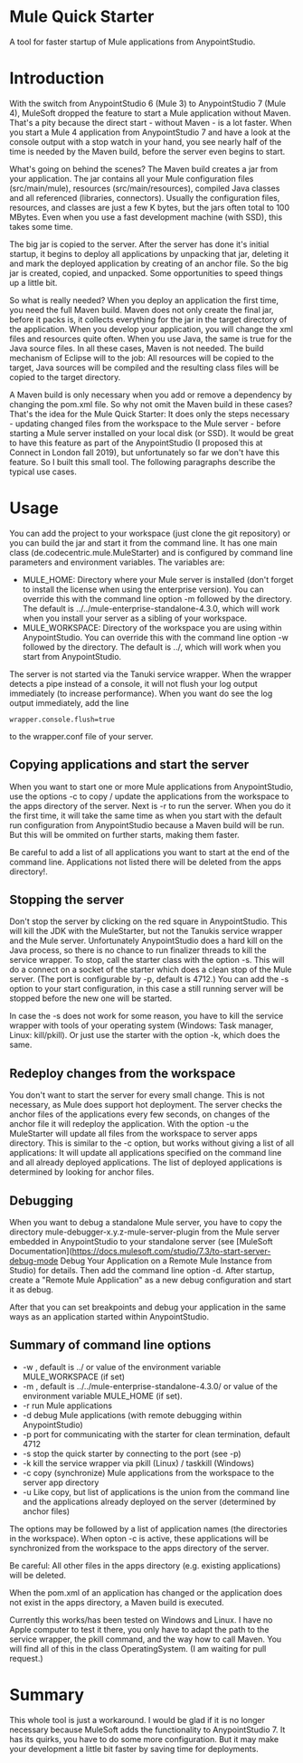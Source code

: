 # Mule Quick Starter

A tool for faster startup of Mule applications from AnypointStudio. 

# Introduction

With the switch from AnypointStudio 6 (Mule 3) to AnypointStudio 7 (Mule 4), MuleSoft dropped the feature to start a Mule application without Maven.
That's a pity because the direct start - without Maven - is a lot faster. When you start a Mule 4 application from AnypointStudio 7 and have a look 
at the console output with a stop watch in your hand, you see nearly half of the time is needed by the Maven build, before the server even begins
to start. 

What's going on behind the scenes? The Maven build creates a jar from your application. The jar contains all your Mule configuration files (src/main/mule), 
resources (src/main/resources), compiled Java classes and all referenced (libraries, connectors). Usually the configuration files, resources, and classes
are just a few K bytes, but the jars often total to 100 MBytes. Even when you use a fast development machine (with SSD), this takes some time.

The big jar is copied to the server. After the server has done it's initial startup, it begins to deploy all applications by unpacking that jar, 
deleting it and mark the deployed application by creating of an anchor file. So the big jar is created, copied, and unpacked. Some opportunities
to speed things up a little bit.

So what is really needed? When you deploy an application the first time, you need the full Maven build. Maven does not only create the final jar,
before it packs is, it collects everything for the jar in the target directory of the application. When you develop your application, you will change
the xml files and resources quite often. When you use Java, the same is true for the Java source files. In all these cases, Maven is not needed.
The build mechanism of Eclipse will to the job: All resources will be copied to the target, Java sources will be compiled and the resulting class
files will be copied to the target directory.

A Maven build is only necessary when you add or remove a dependency by changing the pom.xml file. So why not omit the Maven build in these cases?
That's the idea for the Mule Quick Starter: It does only the steps necessary - updating changed files from the workspace to the Mule server - before
starting a Mule server installed on your local disk (or SSD). It would be great to have this feature as part of the AnypointStudio (I proposed this
at Connect in London fall 2019), but unfortunately so far we don't have this feature. So I built this small tool. The following paragraphs describe
the typical use cases.

# Usage

You can add the project to your workspace (just clone the git repository) or you can build the jar and start it from the command line. It has one
main class (de.codecentric.mule.MuleStarter) and is configured by command line parameters and environment variables. The variables are:

* MULE_HOME: Directory where your Mule server is installed (don't forget to install the license when using the enterprise version).
  You can override this with the command line option -m followed by the directory. The default is ../../mule-enterprise-standalone-4.3.0, which
  will work when you install your server as a sibling of your workspace.
* MULE_WORKSPACE: Directory of the workspace you are using within AnypointStudio. You can override this with the command line option -w followed
  by the directory. The default is ../, which will work when you start from AnypointStudio.

The server is not started via the Tanuki service wrapper. When the wrapper detects a pipe instead of a console, it will not flush your log 
output immediately (to increase performance). When you want do see the log output immediately, add the line

```
wrapper.console.flush=true
```

to the wrapper.conf file of your server. 

## Copying applications and start the server

When you want to start one or more Mule applications from AnypointStudio, use the options -c to copy / update the applications from the workspace
to the apps directory of the server. Next is -r to run the server. When you do it the first time, it will take the same time as when you start
with the default run configuration from AnypointStudio because a Maven build will be run. But this will be ommited on further starts, making
them faster.

Be careful to add a list of all applications you want to start at the end of the command line. Applications not listed there will be deleted
from the apps directory!.

## Stopping the server

Don't stop the server by clicking on the red square in AnypointStudio. This will kill the JDK with the MuleStarter, but not the Tanukis service
wrapper and the Mule server. Unfortunately AnypointStudio does a hard kill on the Java process, so there is no chance to run finalizer threads
to kill the service wrapper. To stop, call the starter class with the option -s. This will do a connect on a socket of the starter which 
does a clean stop of the Mule server. (The port is configurable by -p, default is 4712.) You can add the -s option to your start configuration,
in this case a still running server will be stopped before the new one will be started.

In case the -s does not work for some reason, you have to kill the service wrapper with tools of your operating system (Windows: Task manager,
Linux: kill/pkill). Or just use the starter with the option -k, which does the same.
  
## Redeploy changes from the workspace

You don't want to start the server for every small change. This is not necessary, as Mule does support hot deployment. The server checks the 
anchor files of the applications every few seconds, on changes of the anchor file it will redeploy the application. With the option -u the
MuleStarter will update all files from the workspace to server apps directory. This is similar to the -c option, but works without giving
a list of all applications: It will update all applications specified on the command line and all already deployed applications. The
list of deployed applications is determined by looking for anchor files. 

## Debugging

When you want to debug a standalone Mule server, you have to copy the directory mule-debugger-x.y.z-mule-server-plugin from the Mule server
embedded in AnypointStudio to your standalone server (see 
[MuleSoft Documentation](https://docs.mulesoft.com/studio/7.3/to-start-server-debug-mode Debug Your Application on a Remote Mule Instance from Studio)
for details. Then add the command line option -d. After startup, create a "Remote Mule Application" as a new debug configuration and start it as debug.

After that you can set breakpoints and debug your application in the same ways as an application started within AnypointStudio.

## Summary of command line options

* -w <workspace-directory>, default is ../ or value of the environment variable MULE_WORKSPACE (if set)
* -m <mule-home-directory>, default is ../../mule-enterprise-standalone-4.3.0/ or value of the environment variable MULE_HOME (if set).
* -r run Mule applications
* -d debug Mule applications (with remote debugging within AnypointStudio)
* -p port for communicating with the starter for clean termination, default 4712
* -s stop the quick starter by connecting to the port (see -p)
* -k kill the service wrapper via pkill (Linux) / taskkill (Windows)
* -c copy (synchronize) Mule applications from the workspace to the server app directory
* -u Like copy, but list of applications is the union from the command line and the applications already deployed on the server (determined by anchor files)

The options may be followed by a list of application names (the directories in the workspace).
When opton -c is active, these applications will be synchronized from the workspace to the 
apps directory of the server. 

Be careful: All other files in the apps directory (e.g. existing applications) will be deleted.

When the pom.xml of an application has changed or the application does not exist in the apps 
directory, a Maven build is executed.

Currently this works/has been tested on Windows and Linux. I have no Apple computer to test it there, you only have to adapt the path to the service
wrapper, the pkill command, and the way how to call Maven. You will find all of this in the class OperatingSystem. (I am waiting for pull request.)

# Summary

This whole tool is just a workaround. I would be glad if it is no longer necessary because MuleSoft adds the functionality to AnypointStudio 7. 
It has its quirks, you have to do some more configuration. But it may make your development a little bit faster by saving time for deployments.

